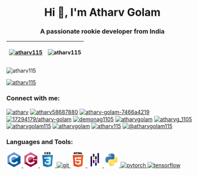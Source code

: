<h1 align="center">Hi 👋, I'm Atharv Golam</h1>
<h3 align="center">A passionate rookie developer from India</h3>

| <a href="https://github.com/anuraghazra/github-readme-stats"><img align="center" src="https://github-readme-stats.vercel.app/api?username=atharv115&show_icons=true&include_all_commits=true&hide_border=true&theme=radical" alt="atharv115" /></a> |<p><img align="center" src="https://github-readme-streak-stats.herokuapp.com/?user=atharv115&theme=radical&hide_border=true" alt="atharv115" /></p> |
| ------------- | ------------- |
<p align="left"> <img src="https://komarev.com/ghpvc/?username=atharv115&label=Profile%20views&color=0e75b6&style=flat" alt="atharv115" /> </p>

<p align="left"> <a href="https://github.com/ryo-ma/github-profile-trophy"><img src="https://github-profile-trophy.vercel.app/?username=atharv115" alt="atharv115" /></a> </p>

<h3 align="left">Connect with me:</h3>
<p align="left">
<a href="https://dev.to/atharv" target="blank"><img align="center" src="https://raw.githubusercontent.com/rahuldkjain/github-profile-readme-generator/master/src/images/icons/Social/devto.svg" alt="atharv" height="30" width="40" /></a>
<a href="https://twitter.com/atharv58687880" target="blank"><img align="center" src="https://raw.githubusercontent.com/rahuldkjain/github-profile-readme-generator/master/src/images/icons/Social/twitter.svg" alt="atharv58687880" height="30" width="40" /></a>
<a href="https://linkedin.com/in/atharv-golam-7466a4219" target="blank"><img align="center" src="https://raw.githubusercontent.com/rahuldkjain/github-profile-readme-generator/master/src/images/icons/Social/linked-in-alt.svg" alt="atharv-golam-7466a4219" height="30" width="40" /></a>
<a href="https://stackoverflow.com/users/17294179/atharv-golam" target="blank"><img align="center" src="https://raw.githubusercontent.com/rahuldkjain/github-profile-readme-generator/master/src/images/icons/Social/stack-overflow.svg" alt="17294179/atharv-golam" height="30" width="40" /></a>
<a href="https://dribbble.com/demonag1105" target="blank"><img align="center" src="https://raw.githubusercontent.com/rahuldkjain/github-profile-readme-generator/master/src/images/icons/Social/dribbble.svg" alt="demonag1105" height="30" width="40" /></a>
<a href="https://www.behance.net/atharvgolam" target="blank"><img align="center" src="https://raw.githubusercontent.com/rahuldkjain/github-profile-readme-generator/master/src/images/icons/Social/behance.svg" alt="atharvgolam" height="30" width="40" /></a>
<a href="https://www.codechef.com/users/atharvg_1105" target="blank"><img align="center" src="https://cdn.jsdelivr.net/npm/simple-icons@3.1.0/icons/codechef.svg" alt="atharvg_1105" height="30" width="40" /></a>
<a href="https://www.hackerrank.com/atharvgolam115" target="blank"><img align="center" src="https://raw.githubusercontent.com/rahuldkjain/github-profile-readme-generator/master/src/images/icons/Social/hackerrank.svg" alt="atharvgolam115" height="30" width="40" /></a>
<a href="https://codeforces.com/profile/atharvgolam" target="blank"><img align="center" src="https://raw.githubusercontent.com/rahuldkjain/github-profile-readme-generator/master/src/images/icons/Social/codeforces.svg" alt="atharvgolam" height="30" width="40" /></a>
<a href="https://www.leetcode.com/atharv115" target="blank"><img align="center" src="https://raw.githubusercontent.com/rahuldkjain/github-profile-readme-generator/master/src/images/icons/Social/leet-code.svg" alt="atharv115" height="30" width="40" /></a>
<a href="https://www.hackerearth.com/@atharvgolam115" target="blank"><img align="center" src="https://raw.githubusercontent.com/rahuldkjain/github-profile-readme-generator/master/src/images/icons/Social/hackerearth.svg" alt="@atharvgolam115" height="30" width="40" /></a>
</p>

<h3 align="left">Languages and Tools:</h3>
<p align="left"> <a href="https://www.cprogramming.com/" target="_blank" rel="noreferrer"> <img src="https://raw.githubusercontent.com/devicons/devicon/master/icons/c/c-original.svg" alt="c" width="40" height="40"/> </a> <a href="https://www.w3schools.com/cpp/" target="_blank" rel="noreferrer"> <img src="https://raw.githubusercontent.com/devicons/devicon/master/icons/cplusplus/cplusplus-original.svg" alt="cplusplus" width="40" height="40"/> </a> <a href="https://www.w3schools.com/css/" target="_blank" rel="noreferrer"> <img src="https://raw.githubusercontent.com/devicons/devicon/master/icons/css3/css3-original-wordmark.svg" alt="css3" width="40" height="40"/> </a> <a href="https://git-scm.com/" target="_blank" rel="noreferrer"> <img src="https://www.vectorlogo.zone/logos/git-scm/git-scm-icon.svg" alt="git" width="40" height="40"/> </a> <a href="https://www.w3.org/html/" target="_blank" rel="noreferrer"> <img src="https://raw.githubusercontent.com/devicons/devicon/master/icons/html5/html5-original-wordmark.svg" alt="html5" width="40" height="40"/> </a> <a href="https://pandas.pydata.org/" target="_blank" rel="noreferrer"> <img src="https://raw.githubusercontent.com/devicons/devicon/2ae2a900d2f041da66e950e4d48052658d850630/icons/pandas/pandas-original.svg" alt="pandas" width="40" height="40"/> </a> <a href="https://www.python.org" target="_blank" rel="noreferrer"> <img src="https://raw.githubusercontent.com/devicons/devicon/master/icons/python/python-original.svg" alt="python" width="40" height="40"/> </a> <a href="https://pytorch.org/" target="_blank" rel="noreferrer"> <img src="https://www.vectorlogo.zone/logos/pytorch/pytorch-icon.svg" alt="pytorch" width="40" height="40"/> </a> <a href="https://www.tensorflow.org" target="_blank" rel="noreferrer"> <img src="https://www.vectorlogo.zone/logos/tensorflow/tensorflow-icon.svg" alt="tensorflow" width="40" height="40"/> </a> </p>